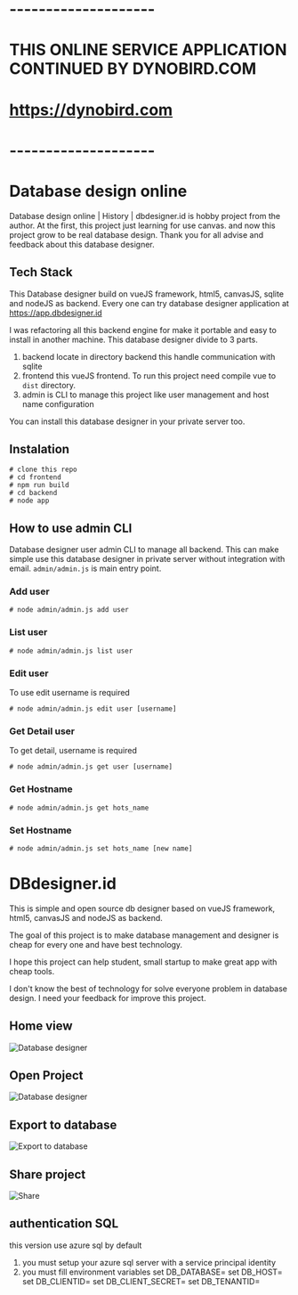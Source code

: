 # --------------------
# THIS ONLINE SERVICE APPLICATION CONTINUED BY DYNOBIRD.COM
# https://dynobird.com
# --------------------


# Database design online
Database design online | History | dbdesigner.id is hobby project from the author. At the first, this project just
learning for use canvas. and now this project grow to be real database design. Thank you for all advise and feedback about this database designer.

## Tech Stack
This Database designer build on vueJS framework, html5, canvasJS, sqlite and nodeJS as backend. Every one can try database designer 
application at https://app.dbdesigner.id 

I was refactoring all this backend engine for make it portable and easy to install in another machine.
This database designer divide to 3 parts.
1. backend locate in directory backend this handle communication with sqlite
2. frontend this vueJS frontend. To run this project need compile vue to `dist` directory.
3. admin is CLI to manage this project like user management and host name configuration


You can install this database designer in your private server too.
## Instalation
```
# clone this repo
# cd frontend
# npm run build
# cd backend
# node app
```

## How to use admin CLI
Database designer user admin CLI to manage all backend. This can make simple  use this database designer in
private server without integration with email. 
`admin/admin.js` is main entry point.
###  Add user
```
# node admin/admin.js add user
```

### List user

```
# node admin/admin.js list user
```

### Edit user
To use edit username is required
```
# node admin/admin.js edit user [username]
```


### Get Detail user
To get detail, username is required
```
# node admin/admin.js get user [username]
```


### Get Hostname
```
# node admin/admin.js get hots_name 
```

### Set Hostname
```
# node admin/admin.js set hots_name [new name]
```

# DBdesigner.id
This is simple and open source db designer based on vueJS framework, html5, canvasJS and nodeJS as backend. 

The goal of this project is to make database management and designer is cheap for every one and have best technology.

I hope this project can help student, small startup to make great app with cheap tools.

I don't know the best of technology for solve everyone problem in database design. I need your feedback for improve this project.

## Home view
![Database designer](docs/images/Home_database_designer.png)
## Open Project
![Database designer](docs/images/Open_project.png)
## Export to database
![Export to database](docs/images/Export_to_database.png)
## Share project
![Share](docs/images/Share_project.png)

## authentication SQL
this version use azure sql by default
1) you must setup your azure sql server with a service principal identity
2) you must fill environment variables
set DB_DATABASE=
set DB_HOST=
set DB_CLIENTID=
set DB_CLIENT_SECRET=
set DB_TENANTID=
